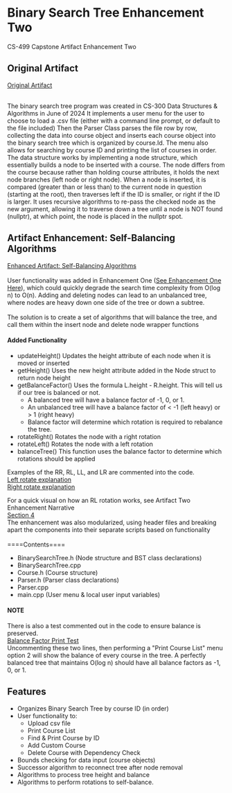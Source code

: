 # Binary Search Tree Enhancement Two
CS-499 Capstone Artifact Enhancement Two

## Original Artifact
[Original Artifact](https://github.com/AnthonyBaratti/EnhancementTwo/tree/main/BinarySearchTree)<br><br>

The binary search tree program was created in CS-300 Data Structures & Algorithms in June of 2024
It implements a user menu for the user to choose to load a .csv file (either with a command line prompt, or default to the file included)
Then the Parser Class parses the file row by row, collecting the data into course object and inserts each course object into the binary search tree which is organized by course.Id. The menu also allows for searching by course ID and printing the list of courses in order. The data structure works by implementing a node structure, which essentially builds a node to be inserted with a course. The node differs from the course because rather than holding course attributes, it holds the next node branches (left node or right node). When a node is inserted, it is compared (greater than or less than) to the current node in question (starting at the root), then traverses left if the ID is smaller, or right if the ID is larger. It uses recursive algorithms to re-pass the checked node as the new argument, allowing it to traverse down a tree until a node is NOT found (nullptr), at which point, the node is placed in the nullptr spot.

## Artifact Enhancement: Self-Balancing Algorithms
[Enhanced Artifact: Self-Balancing Algorithms](https://github.com/AnthonyBaratti/EnhancementTwo/tree/main/BinarySearchTreeEnhancementTwo)<br> <br>
User functionality was added in Enhancement One ([See Enhancement One Here](https://github.com/AnthonyBaratti/EnhancementOne)), which could quickly degrade the search time complexity from O(log n) to O(n). Adding and deleting nodes can lead to an unbalanced tree, where nodes are heavy down one side of the tree or down a subtree. <br><br>
The solution is to create a set of algorithms that will balance the tree, and call them within the insert node and delete node wrapper functions <br>
#### Added Functionality
- updateHeight() Updates the height attribute of each node when it is moved or inserted
- getHeight() Uses the new height attribute added in the Node struct to return node height
- getBalanceFactor() Uses the formula L.height - R.height. This will tell us if our tree is balanced or not.
   - A balanced tree will have a balance factor of -1, 0, or 1.
   - An unbalanced tree will have a balance factor of < -1 (left heavy) or > 1 (right heavy)
   - Balance factor will determine which rotation is required to rebalance the tree.
- rotateRight() Rotates the node with a right rotation
- rotateLeft() Rotates the node with a left rotation
- balanceTree() This function uses the balance factor to determine which rotations should be applied

Examples of the RR, RL, LL, and LR are commented into the code.  
[Left rotate explanation](https://github.com/AnthonyBaratti/EnhancementTwo/blob/main/BinarySearchTreeEnhancementTwo/BinarySearchTree.cpp#L408)  
[Right rotate explanation](https://github.com/AnthonyBaratti/EnhancementTwo/blob/main/BinarySearchTreeEnhancementTwo/BinarySearchTree.cpp#L467)  

For a quick visual on how an RL rotation works, see Artifact Two Enhancement Narrative  
[Section 4](https://github.com/AnthonyBaratti/EnhancementTwo/blob/main/Artifact%20Two%20Enhancement%20Narrative.pdf)  
The enhancement was also modularized, using header files and breaking apart the components into their separate scripts based on functionality <br> <br>
====Contents==== <br>

- BinarySearchTree.h (Node structure and BST class declarations)
- BinarySearchTree.cpp
- Course.h (Course structure)
- Parser.h (Parser class declarations)
- Parser.cpp
- main.cpp (User menu & local user input variables)

#### NOTE
There is also a test commented out in the code to ensure balance is preserved.  
[Balance Factor Print Test](https://github.com/AnthonyBaratti/EnhancementTwo/blob/main/BinarySearchTreeEnhancementTwo/BinarySearchTree.cpp#L134)  
Uncommenting these two lines, then performing a "Print Course List" menu option 2 will show the balance of every course in the tree. A perfectly balanced tree that maintains O(log n) should have all balance factors as -1, 0, or 1.


## Features
- Organizes Binary Search Tree by course ID (in order)
- User functionality to:
  - Upload csv file
  - Print Course List
  - Find & Print Course by ID
  - Add Custom Course
  - Delete Course with Dependency Check
- Bounds checking for data input (course objects)
- Successor algorithm to reconnect tree after node removal
- Algorithms to process tree height and balance
- Algorithms to perform rotations to self-balance.
